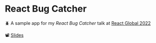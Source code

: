 # React Bug Catcher

🪲 A sample app for my _React Bug Catcher_ talk at [React Global 2022](https://events.geekle.us/react2/)

📽 [Slides](https://docs.google.com/presentation/d/1Q3RmMNhvTbiDXa8yMBYIGUzFK2Sutsv9jCGbJdSz75g/edit?usp=sharing)
